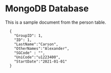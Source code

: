 

# MongoDB Database

This is a sample document from the person table.
```
  {
    "GroupID": 1,
    "ID": 1,
    "LastName":"Carson",
    "OtherNames":"Alexander",
    "SGCode" : "",
    "UniCode":"u1223400",
    "StartDate":"2021-01-01"
  }
```